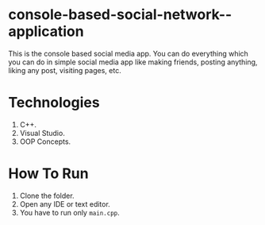 # console-based-social-network--application
This is the console based social media app. You can do everything which you can do in simple social media app like making friends, posting anything, liking any post, visiting pages, etc.

# Technologies
1. C++.
2. Visual Studio.
3. OOP Concepts.

# How To Run
1. Clone the folder.
2. Open any IDE or text editor.
3. You have to run only `main.cpp`.
